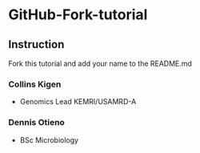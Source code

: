 # GitHub-Fork-tutorial 

## Instruction

Fork this tutorial and add your name to the README.md


### Collins Kigen

* Genomics Lead KEMRI/USAMRD-A
### Dennis Otieno

* BSc Microbiology 
